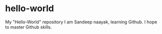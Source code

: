 # hello-world
My "Hello-World"  repository
I am Sandeep naayak, learning Github. I hope to master Github skills.
